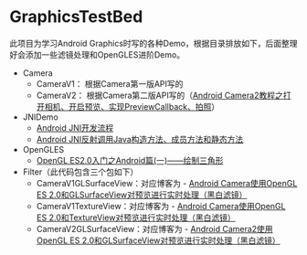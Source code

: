 # GraphicsTestBed

此项目为学习Android Graphics时写的各种Demo，根据目录排放如下，后面整理好会添加一些滤镜处理和OpenGLES进阶Demo。

- Camera
	- CameraV1： 根据Camera第一版API写的
	- CameraV2： 根据Camera第二版API写的（[Android Camera2教程之打开相机、开启预览、实现PreviewCallback、拍照](http://blog.csdn.net/lb377463323/article/details/52740411)）
- JNIDemo
	- [Android JNI开发流程](http://blog.csdn.net/lb377463323/article/details/75112049)  
	- [Android JNI反射调用Java构造方法、成员方法和静态方法](http://blog.csdn.net/lb377463323/article/details/75303125)
- OpenGLES
	- [OpenGL ES2.0入门之Android篇(一)——绘制三角形](http://blog.csdn.net/lb377463323/article/details/52136518)
- Filter（此代码包含三个包如下）
	- CameraV1GLSurfaceView：对应博客为 - [Android Camera使用OpenGL ES 2.0和GLSurfaceView对预览进行实时处理（黑白滤镜）](http://blog.csdn.net/lb377463323/article/details/77071054)
	- CameraV1TextureView：对应博客为 - [Android Camera使用OpenGL ES 2.0和TextureView对预览进行实时处理（黑白滤镜）](http://blog.csdn.net/lb377463323/article/details/77096652)
	- CameraV2GLSurfaceView：对应博客为 - [Android Camera2使用OpenGL ES 2.0和GLSurfaceView对预览进行实时处理（黑白滤镜）](http://blog.csdn.net/lb377463323/article/details/78054892)

